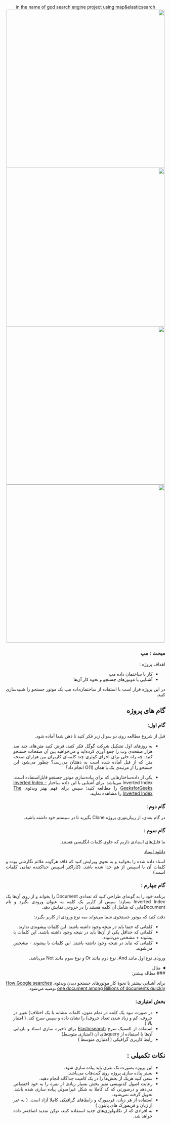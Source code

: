 <div dir='rtl' align="center">
in the name of god 
search engine project using map&elasticsearch
 

<img src="[https://s30.picofile.com/file/8472253726/a1.jpg]"  width="500"/>
<img src="[https://s31.picofile.com/file/8472253818/a2.jpg]"  width="500"/>
<img src="[https://s30.picofile.com/file/8472253834/a3.jpg]"  width="500"/>
<img src="[[https://s30.picofile.com/file/8472253834/a3.jpg]"  width="500"/>


  

</div>

<div dir='rtl' align="justify">
  
### مبحث : مپ 
اهداف پروژه :
+ کار با ساختمان داده مپ
+ آشنایی با موتورهای جستجو و نحوه کار آن‌ها



در این پروژه قرار است با استفاده از ساختمان‌داده مپ یک موتور جستجو را شبیه‌سازی کنید.

## گام های پروژه
### گام اول:

قبل از شروع مطالعه روی دو سوال زیر فکر کنید تا ذهن شما آماده شود.

+ به روز‌های اول تشکیل شرکت گوگل فکر کنید، فرض کنید متن‌های چند صد هزار صفحه‌ی وب را جمع آوری کرده‌اید و می‌خواهید بین آن صفحات جستجو کنید. چه راه حلی برای اجرای کوئری چند کلمه‌ای کاربران بین هزاران صفحه متن که از قبل آماده شده است به ذهنتان می‌رسد؟
    چطور می‌شود این جستجو را از مرتبه‌ی یک یا همان (O(1 انجام داد؟

+ یکی از داده‌ساختارهایی که برای پیاده‌سازی موتور جستجو قابل‌استفاده است، Inverted Index می‌باشد. برای آشنایی با این داده ساختار  [Inverted Index - GeeksforGeeks](https://www.geeksforgeeks.org/inverted-index/)  را مطالعه کنید؛ سپس برای فهم بهتر ویدئوی     [The Inverted Index](https://www.youtube.com/watch?v=bnP6TsqyF30)   را مشاهده نمایید.

### گام دوم:

در گام بعدی، از ریپازیتوری پروژه Clone بگیرید تا در سیستم خود داشته باشید.



### گام سوم :

ما فایل‌های اسنادی داریم که حاوی کلمات انگلیسی هستند. 

  [دانلود اسناد](https://star-academy.github.io/codestar-documents/assets/files/the-20-newsgroups-b28960092a8cf8e833bba736d4f3d433.zip)

اسناد داده شده را بخوانید و به نحوی ویرایش کنید که فاقد هرگونه علائم نگارشی بوده و کلمات آن با اسپیس از هم جدا شده باشد. (کاراکتر اسپیس جداکننده تمامی کلمات است.)


### گام چهارم : 

برنامه خود را به گونه‌ای طراحی کنید که تعدادی Document را بخواند و از روی آن‌ها یک Inverted Index بسازد؛ سپس از کاربر یک کلمه به عنوان ورودی بگیرد و نام Documentهایی که شامل آن کلمه هستند را در خروجی نمایش دهد.

دقت کنید که موتور جستجوی شما می‌تواند سه نوع ورودی از کاربر بگیرد:

+ کلماتی که حتما باید در نتیجه وجود داشته باشند. این کلمات پیشوندی ندارند.
+ کلماتی که حداقل یکی از آن‌ها باید در نتیجه وجود داشته باشند. این کلمات با پیشوند + مشخص می‌شوند.
+ کلماتی که نباید در نتیجه وجود داشته باشند. این کلمات با پیشوند - مشخص می‌شوند.

ورودی نوع اول مانند And، نوع دوم مانند Or و نوع سوم مانند Not می‌باشد.

<details class="red"> 
<summary>مثال</summary>

> get help +illness +disease -cough

با استفاده از Query بالا می‌توانیم Documentهایی را پیدا کنیم که حتماً شامل عبارات get و help و همچنین حداقل یکی از عبارات illness و disease باشند و شامل عبارت cough نباشند.
  
</details>
### مطاله بیشتر:

برای آشنایی بیشتر با نحوۀ کار موتور‌های جستجو دیدن ویدئوی [How Google searches one document among Billions of documents quickly](https://www.youtube.com/watch?v=CeGtqouT8eA) توصیه می‌شود.



### بخش امتیازی:
+	در صورت نبود یک کلمه در تمام متون، کلمات مشابه با یک اختلاف( تغییر در حروف، کم و زیاد شدن تعداد حروف)  را نشان داده و سپس سرچ کند. ( امتیاز بالا )
+	استفاده از الستیک سرچ [Elasticsearch](https://github.com/Talkademy/Backend-Internship/tree/main/PHASE-10-Elasticsearch) برای ذخیره سازی اسناد و بازیابی آن‌ها با استفاده از queryهای آن (امتیازی متوسط)
+	رابط کاربری گرافیکی ( امتیازی متوسط )



## نکات تکمیلی :
+ این پروژه بصورت تک نفری باید پیاده سازی شود.
+ بستر پیاده سازی پروژه روی گیت‌هاب می‌باشد.
+ سعی کنید هریک از بخش‌ها را در یک کامیت جداگانه انجام دهید.
+ رعایت اصول کدنویسی تمیز بخش بسیار زیادی از نمره را به خود اختصاص می‌دهد و درصورتی که کد کاملا به شکل غیراصولی پیاده سازی شده باشد. تحویل گرفته نمی‌شود.
+ استفاده از هر زبان، فریمورک و رابط‌های گرافیکی کاملا آزاد است. ( به غیر از زبان و فریمورک های پایتون )
+ به افرادی که از تکلنولوژی‌های جدید استفاده کنند، توکن تمدید اضافه‌تر داده خواهد شد.




</div>
